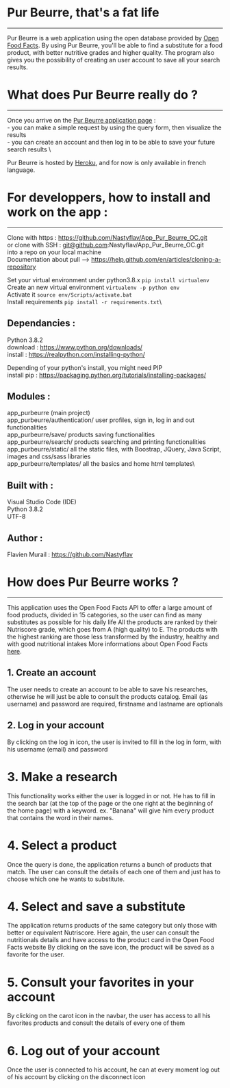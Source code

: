 # Pur Beurre, that's a fat life
----------------
Pur Beurre is a web application using the open database provided by [Open Food Facts](https://world.openfoodfacts.org/).
By using Pur Beurre, you'll be able to find a substitute for a food product, with better nutritive grades and higher 
quality. The program also gives you the possibility of creating an user account to save all your search results.


# What does Pur Beurre really do ?
----------------
Once you arrive on the [Pur Beurre application page](https://gp-bot-app.herokuapp.com/) :\
	- you can make a simple request by using the query form, then visualize the results \
	- you can create an account and then log in to be able to save your future search results \

Pur Beurre is hosted by [Heroku](https://www.heroku.com/), and for now is only available in french language.	

# For developpers, how to install and work on the app :
--------------
Clone with https : https://github.com/Nastyflav/App_Pur_Beurre_OC.git \
or clone with SSH : git@github.com:Nastyflav/App_Pur_Beurre_OC.git \
into a repo on your local machine \
Documentation about pull --> https://help.github.com/en/articles/cloning-a-repository 

Set your virtual environment under python3.8.x `pip install virtualenv`\
Create an new virtual environment `virtualenv -p python env`\
Activate it `source env/Scripts/activate.bat`\
Install requirements `pip install -r requirements.txt`\

## Dependancies :

Python 3.8.2 \
download : https://www.python.org/downloads/ \
install : https://realpython.com/installing-python/ 

Depending of your python's install, you might need PIP\
install pip : https://packaging.python.org/tutorials/installing-packages/

## Modules :

app_purbeurre (main project)\
app_purbeurre/authentication/ user profiles, sign in, log in and out functionalities\
app_purbeurre/save/ products saving functionalities\
app_purbeurre/search/ products searching and printing functionalities\
app_purbeurre/static/ all the static files, with Boostrap, JQuery, Java Script, images and css/sass libraries\
app_purbeurre/templates/ all the basics and home html templates\

## Built with :

Visual Studio Code (IDE)\
Python 3.8.2\
UTF-8

## Author :

Flavien Murail : https://github.com/Nastyflav


# How does Pur Beurre works ?
----------------

This application uses the Open Food Facts API to offer a large amount of food products, divided in 15 categories, so the user can find as many substitutes as possible for his daily life
All the products are ranked by their Nutriscore grade, which goes from A (high quality) to E. The products with the highest ranking are those less transformed by the industry, healthy and with good nutritional intakes
More informations about Open Food Facts [here](https://fr.openfoodfacts.org/decouvrir).

## 1. Create an account

The user needs to create an account to be able to save his researches, otherwise he will just be able to consult the products catalog.
Email (as username) and password are required, firstname and lastname are optionals

## 2. Log in your account

By clicking on the log in icon, the user is invited to fill in the log in form, with his username (email) and password 

# 3. Make a research

This functionality works either the user is logged in or not. He has to fill in the search bar (at the top of the page or the one right at the beginning of the home page) with a keyword.
ex. "Banana" will give him every product that contains the word in their names.

# 4. Select a product

Once the query is done, the application returns a bunch of products that match. The user can consult the details of each one of them and just has to choose which one he wants to substitute.

# 4. Select and save a substitute

The application returns products of the same category but only those with better or equivalent Nutriscore. Here again, the user can consult the nutritionals details and have access to the product card in the Open Food Facts website 
By clicking on the save icon, the product will be saved as a favorite for the user.

# 5. Consult your favorites in your account

By clicking on the carot icon in the navbar, the user has access to all his favorites products and consult the details of every one of them

# 6. Log out of your account
Once the user is connected to his account, he can at every moment log out of his account by clicking on the disconnect icon